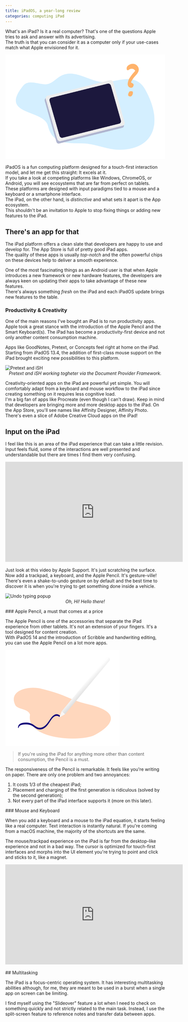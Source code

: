```yaml
---
title: iPadOS, a year-long review
categories: computing iPad
---
```


What's an iPad? Is it a real computer? That's one of the questions Apple tries to ask and answer with its advertising.  
The truth is that you can consider it as a computer only if your use-cases match what Apple envisioned for it.

![A confused iPad](https://raw.githubusercontent.com/eliseomartelli/illustrations/main/svg/confusedipad.svg)

iPadOS is a fun computing platform designed for a touch-first interaction model, and let me get this straight: It excels at it.  
If you take a look at competing platforms like Windows, ChromeOS, or Android, you will see ecosystems that are far from perfect on tablets.  
These platforms are designed with input paradigms tied to a mouse and a keyboard or a smartphone interface.  
The iPad, on the other hand, is _distinctive_ and what sets it apart is the App ecosystem.  
This shouldn't be an invitation to Apple to stop fixing things or adding new features to the iPad.

## There's an app for that

The iPad platform offers a clean slate that developers are happy to use and develop for. The App Store is full of pretty good iPad apps.  
The quality of these apps is usually _top-notch_ and the often powerful chips on these devices help to deliver a smooth experience.

One of the most fascinating things as an Android user is that when Apple introduces a new framework or new hardware features, the developers are always keen on updating their apps to take advantage of these new features.  
There's always something _fresh_ on the iPad and each iPadOS update brings new features to the table.

### Productivity & Creativity

One of the main reasons I've bought an iPad is to run productivity apps.
Apple took a great stance with the introduction of the Apple Pencil and the Smart Keyboard(s). The iPad has become a productivity-first device and not only another content consumption machine.

Apps like GoodNotes, Pretext, or Concepts feel right at home on the iPad. Starting from iPadOS 13.4, the addition of first-class mouse support on the iPad brought exciting new possibilities to this platform.

![Pretext and iSH](https://i.ibb.co/NS2G5xS/IMG-0608.jpg)
<i style="text-align: center; display: block">Pretext and iSH working togheter via the Document Provider Framework.</i>

Creativity-oriented apps on the iPad are powerful yet simple. You will comfortably adapt from a keyboard and mouse workflow to the iPad since creating something on it requires less cognitive load.  
I'm a big fan of apps like Procreate (even though I can't draw). Keep in mind that developers are bringing more and more desktop apps to the iPad. On the App Store, you'll see names like Affinity Designer, Affinity Photo. There's even a slice of Adobe Creative Cloud apps on the iPad!

## Input on the iPad

I feel like this is an area of the iPad experience that can take a little revision. Input feels fluid, some of the interactions are well presented and understandable but there are times I find them very confusing.

<iframe width="560" height="315" src="https://www.youtube-nocookie.com/embed/4Pv3rEjI4fQ" frameborder="0" allow="accelerometer; autoplay; clipboard-write; encrypted-media; gyroscope; picture-in-picture" allowfullscreen></iframe>

Just look at this video by Apple Support. It's just scratching the surface. Now add a trackpad, a keyboard, and the Apple Pencil. It's gesture-ville!  
There's even a shake-to-undo gesture on by default and the best time to discover it is when you're trying to get something done inside a vehicle.

![Undo typing popup](https://i.ibb.co/D4NKn5g/aintthatfun.png)
<i style="text-align: center; display: block">Oh, Hi! Hello there!</i>

### Apple Pencil, a must that comes at a price

The Apple Pencil is one of the accessories that separate the iPad experience from other tablets. It's not an extension of your fingers. It's a tool designed for content creation.  
With iPadOS 14 and the introduction of Scribble and handwriting editing, you can use the Apple Pencil on a lot more apps.

![The Apple Pencil](https://raw.githubusercontent.com/eliseomartelli/illustrations/main/svg/applepencil.svg)

> If you're using the iPad for anything more other than content consumption, the Pencil is a must.

The responsiveness of the Pencil is remarkable. It feels like you're writing on paper. There are only one problem and two annoyances:

1. It costs 1/3 of the cheapest iPad;
2. Placement and charging of the first generation is ridiculous (solved by the second generation);
3. Not every part of the iPad interface supports it (more on this later).

### Mouse and Keyboard

When you add a keyboard and a mouse to the iPad equation, it starts feeling like a real computer. Text interaction is instantly natural. If you're coming from a macOS machine, the majority of the shortcuts are the same.

The mouse/trackpad experience on the iPad is far from the desktop-like experience and not in a bad way. The cursor is optimized for touch-first interfaces and morphs into the UI element you're trying to point and click and sticks to it, like a magnet.

<iframe width="560" height="315" src="https://www.youtube-nocookie.com/embed/ZP0zeUfYt7U" frameborder="0" allow="accelerometer; autoplay; clipboard-write; encrypted-media; gyroscope; picture-in-picture" allowfullscreen></iframe>

## Multitasking

The iPad is a focus-centric operating system. It has interesting multitasking abilities although, for me, they are meant to be used in a burst when a single app on screen can be limiting. 

I find myself using the "Slideover" feature a lot when I need to check on something quickly and not strictly related to the main task. Instead, I use the split-screen feature to reference notes and transfer data between apps.